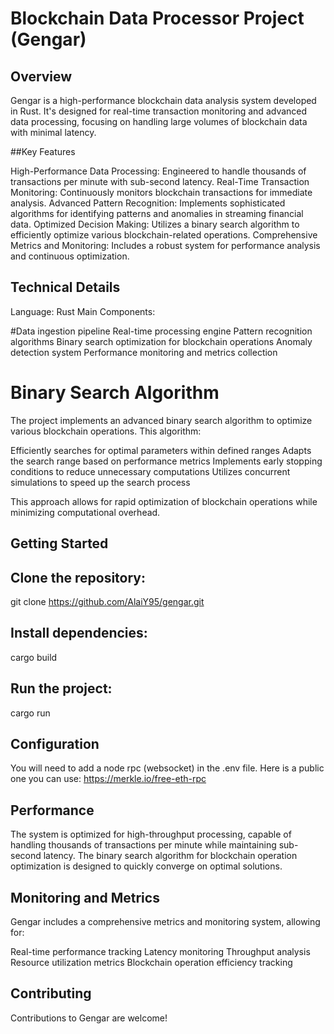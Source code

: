 # Blockchain Data Processor Project (Gengar)
## Overview
Gengar is a high-performance blockchain data analysis system developed in Rust. It's designed for real-time transaction monitoring and advanced data processing, focusing on handling large volumes of blockchain data with minimal latency.

##Key Features

High-Performance Data Processing: Engineered to handle thousands of transactions per minute with sub-second latency.
Real-Time Transaction Monitoring: Continuously monitors blockchain transactions for immediate analysis.
Advanced Pattern Recognition: Implements sophisticated algorithms for identifying patterns and anomalies in streaming financial data.
Optimized Decision Making: Utilizes a binary search algorithm to efficiently optimize various blockchain-related operations.
Comprehensive Metrics and Monitoring: Includes a robust system for performance analysis and continuous optimization.

## Technical Details

Language: Rust
Main Components:

#Data ingestion pipeline
Real-time processing engine
Pattern recognition algorithms
Binary search optimization for blockchain operations
Anomaly detection system
Performance monitoring and metrics collection



# Binary Search Algorithm
The project implements an advanced binary search algorithm to optimize various blockchain operations. This algorithm:

Efficiently searches for optimal parameters within defined ranges
Adapts the search range based on performance metrics
Implements early stopping conditions to reduce unnecessary computations
Utilizes concurrent simulations to speed up the search process

This approach allows for rapid optimization of blockchain operations while minimizing computational overhead.

## Getting Started

## Clone the repository:
git clone https://github.com/AlaiY95/gengar.git

## Install dependencies:
cargo build

## Run the project:
cargo run

## Configuration
You will need to add a node rpc (websocket) in the .env file. 
Here is a public one you can use:
https://merkle.io/free-eth-rpc



## Performance
The system is optimized for high-throughput processing, capable of handling thousands of transactions per minute while maintaining sub-second latency. The binary search algorithm for blockchain operation optimization is designed to quickly converge on optimal solutions.

## Monitoring and Metrics
Gengar includes a comprehensive metrics and monitoring system, allowing for:

Real-time performance tracking
Latency monitoring
Throughput analysis
Resource utilization metrics
Blockchain operation efficiency tracking

## Contributing
Contributions to Gengar are welcome!
